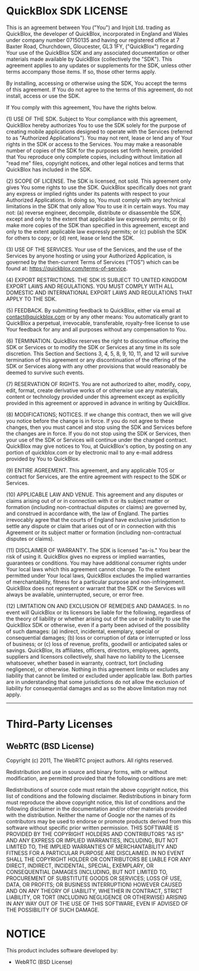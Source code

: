 
# QuickBlox SDK LICENSE

This is an agreement between You ("You") and Injoit Ltd. trading as QuickBlox, the developer of QuickBlox, incorporated in England and Wales under company number 07150135 and having our registered office at 7 Baxter Road, Churchdown, Gloucester, GL3 1FY, ("QuickBlox") regarding Your use of the QuickBlox SDK and any associated documentation or other materials made available by QuickBlox (collectively the "SDK"). This agreement applies to any updates or supplements for the SDK, unless other terms accompany those items. If so, those other terms apply.
 
By installing, accessing or otherwise using the SDK, You accept the terms of this agreement. If You do not agree to the terms of this agreement, do not install, access or use the SDK.
 
If You comply with this agreement, You have the rights below.
 
(1) USE OF THE SDK. Subject to Your compliance with this agreement, QuickBlox hereby authorizes You to use the SDK solely for the purpose of creating mobile applications designed to operate with the Services (referred to as "Authorized Applications"). You may not rent, lease or lend any of Your rights in the SDK or access to the Services. You may make a reasonable number of copies of the SDK for the purposes set forth herein, provided that You reproduce only complete copies, including without limitation all "read me" files, copyright notices, and other legal notices and terms that QuickBlox has included in the SDK.
 
(2) SCOPE OF LICENSE. The SDK is licensed, not sold. This agreement only gives You some rights to use the SDK. QuickBlox specifically does not grant any express or implied rights under its patents with respect to your Authorized Applications. In doing so, You must comply with any technical limitations in the SDK that only allow You to use it in certain ways. You may not: (a) reverse engineer, decompile, distribute or disassemble the SDK, except and only to the extent that applicable law expressly permits; or (b) make more copies of the SDK than specified in this agreement, except and only to the extent applicable law expressly permits; or (c) publish the SDK for others to copy; or (d) rent, lease or lend the SDK.
 
(3) USE OF THE SERVICES. Your use of the Services, and the use of the Services by anyone hosting or using your Authorized Application, is governed by the then-current Terms of Services (“TOS”) which can be found at: https://quickblox.com/terms-of-service.
 
(4) EXPORT RESTRICTIONS. THE SDK IS SUBJECT TO UNITED KINGDOM EXPORT LAWS AND REGULATIONS. YOU MUST COMPLY WITH ALL DOMESTIC AND INTERNATIONAL EXPORT LAWS AND REGULATIONS THAT APPLY TO THE SDK.
 
(5) FEEDBACK. By submitting feedback to QuickBlox, either via email at contact@quickblox.com or by any other means: You automatically grant to QuickBlox a perpetual, irrevocable, transferable, royalty-free license to use Your feedback for any and all purposes without any compensation to You.
 
(6) TERMINATION. QuickBlox reserves the right to discontinue offering the SDK or Services or to modify the SDK or Services at any time in its sole discretion. This Section and Sections 3, 4, 5, 8, 9, 10, 11, and 12 will survive termination of this agreement or any discontinuation of the offering of the SDK or Services along with any other provisions that would reasonably be deemed to survive such events.
 
(7) RESERVATION OF RIGHTS. You are not authorized to alter, modify, copy, edit, format, create derivative works of or otherwise use any materials, content or technology provided under this agreement except as explicitly provided in this agreement or approved in advance in writing by QuickBlox.
 
(8) MODIFICATIONS; NOTICES. If we change this contract, then we will give you notice before the change is in force. If you do not agree to these changes, then you must cancel and stop using the SDK and Services before the changes are in force. If you do not stop using the SDK or Services, then your use of the SDK or Services will continue under the changed contract. QuickBlox may give notices to You, at QuickBlox's option, by posting on any portion of quickblox.com or by electronic mail to any e-mail address provided by You to QuickBlox.
 
(9) ENTIRE AGREEMENT. This agreement, and any applicable TOS or contract for Services, are the entire agreement with respect to the SDK or Services.
 
(10) APPLICABLE LAW AND VENUE. This agreement and any disputes or claims arising out of or in connection with it or its subject matter or formation (including non-contractual disputes or claims) are governed by, and construed in accordance with, the law of England. The parties irrevocably agree that the courts of England have exclusive jurisdiction to settle any dispute or claim that arises out of or in connection with this Agreement or its subject matter or formation (including non-contractual disputes or claims).
 
(11) DISCLAIMER OF WARRANTY. The SDK is licensed "as-is." You bear the risk of using it. QuickBlox gives no express or implied warranties, guarantees or conditions. You may have additional consumer rights under Your local laws which this agreement cannot change. To the extent permitted under Your local laws, QuickBlox excludes the implied warranties of merchantability, fitness for a particular purpose and non-infringement. QuickBlox does not represent or warrant that the SDK or the Services will always be available, uninterrupted, secure, or error free.
 
(12) LIMITATION ON AND EXCLUSION OF REMEDIES AND DAMAGES. In no event will QuickBlox or its licensors be liable for the following, regardless of the theory of liability or whether arising out of the use or inability to use the QuickBlox SDK or otherwise, even if a party been advised of the possibility of such damages: (a) indirect, incidental, exemplary, special or consequential damages; (b) loss or corruption of data or interrupted or loss of business; or (c) loss of revenue, profits, goodwill or anticipated sales or savings. QuickBlox, its affiliates, officers, directors, employees, agents, suppliers and licensors collectively, shall have no liability to the Licensee whatsoever, whether based in warranty, contract, tort (including negligence), or otherwise. Nothing in this agreement limits or excludes any liability that cannot be limited or excluded under applicable law. Both parties are in understanding that some jurisdictions do not allow the exclusion of liability for consequential damages and as so the above limitation may not apply.

---

# Third-Party Licenses

## WebRTC (BSD License)

Copyright (c) 2011, The WebRTC project authors. All rights reserved.

Redistribution and use in source and binary forms, with or without modification, are permitted provided that the following conditions are met:

Redistributions of source code must retain the above copyright notice, this list of conditions and the following disclaimer.
Redistributions in binary form must reproduce the above copyright notice, this list of conditions and the following disclaimer in the documentation and/or other materials provided with the distribution.
Neither the name of Google nor the names of its contributors may be used to endorse or promote products derived from this software without specific prior written permission.
THIS SOFTWARE IS PROVIDED BY THE COPYRIGHT HOLDERS AND CONTRIBUTORS "AS IS" AND ANY EXPRESS OR IMPLIED WARRANTIES, INCLUDING, BUT NOT LIMITED TO, THE IMPLIED WARRANTIES OF MERCHANTABILITY AND FITNESS FOR A PARTICULAR PURPOSE ARE DISCLAIMED. IN NO EVENT SHALL THE COPYRIGHT HOLDER OR CONTRIBUTORS BE LIABLE FOR ANY DIRECT, INDIRECT, INCIDENTAL, SPECIAL, EXEMPLARY, OR CONSEQUENTIAL DAMAGES (INCLUDING, BUT NOT LIMITED TO, PROCUREMENT OF SUBSTITUTE GOODS OR SERVICES; LOSS OF USE, DATA, OR PROFITS; OR BUSINESS INTERRUPTION) HOWEVER CAUSED AND ON ANY THEORY OF LIABILITY, WHETHER IN CONTRACT, STRICT LIABILITY, OR TORT (INCLUDING NEGLIGENCE OR OTHERWISE) ARISING IN ANY WAY OUT OF THE USE OF THIS SOFTWARE, EVEN IF ADVISED OF THE POSSIBILITY OF SUCH DAMAGE.


# NOTICE

This product includes software developed by:
- WebRTC    (BSD License)
